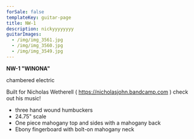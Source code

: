 ```yaml
---
forSale: false
templateKey: guitar-page
title: NW-1
description: nickyyyyyyyy
guitarImages:
  - /img/img_3561.jpg
  - /img/img_3560.jpg
  - /img/img_3549.jpg
---
```


**NW-1 "WINONA"**

chambered electric

Built for Nicholas Wetherell ( https://nicholasjohn.bandcamp.com ) check out his music!

- three hand wound humbuckers
- 24.75" scale
- One piece mahogany top and sides with a mahogany back
- Ebony fingerboard with bolt-on mahogany neck
